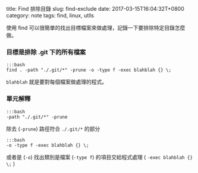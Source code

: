 title: Find 排除目錄
slug: find-exclude
date: 2017-03-15T16:04:32T+0800
category: note
tags: find, linux, utlls

使用 find 可以很簡單的找出目標檔案來做處理，記錄一下要排除特定目錄怎麼做。

### 目標是排除 .git 下的所有檔案

```
:::bash
find . -path "./.git/*" -prune -o -type f -exec blahblah {} \;
```

`blahblah` 就是要對每個檔案做處理的程式。

### 單元解釋

```
:::bash
-path "./.git/*" -prune
```
除去 (`-prune`) 路徑符合 `./.git/*` 的部分

```
:::bash
-o -type f -exec blahblah {} \;
```
或者是 (`-o`) 找出類別是檔案 (`-type f`) 的項目交給程式處理 ( `-exec blahblah {} \;` )
